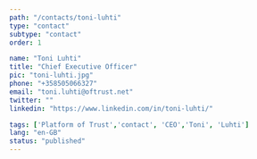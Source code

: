 ```yaml
---
path: "/contacts/toni-luhti"
type: "contact"
subtype: "contact"
order: 1

name: "Toni Luhti"
title: "Chief Executive Officer"
pic: "toni-luhti.jpg"
phone: "+358505066327"
email: "toni.luhti@oftrust.net"
twitter: ""
linkedin: "https://www.linkedin.com/in/toni-luhti/"

tags: ['Platform of Trust','contact', 'CEO','Toni', 'Luhti']
lang: "en-GB"
status: "published"
---
```

